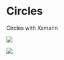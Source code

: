 # Circles
Circles with Xamarin

![](https://cloud.githubusercontent.com/assets/5927327/6247021/92b55e98-b7c3-11e4-9e79-831a419bbf3e.PNG)

![](https://cloud.githubusercontent.com/assets/5927327/6247023/98735312-b7c3-11e4-856e-23bce4124628.PNG)
